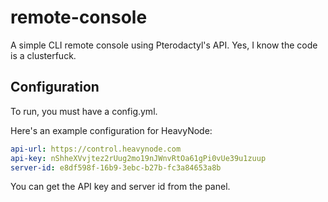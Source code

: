 # remote-console
A simple CLI remote console using Pterodactyl's API.
Yes, I know the code is a clusterfuck.

## Configuration

To run, you must have a config.yml.

Here's an example configuration for HeavyNode:
```yaml
api-url: https://control.heavynode.com
api-key: nShheXVvjtez2rUug2mo19nJWnvRtOa61gPi0vUe39u1zuup
server-id: e8df598f-16b9-3ebc-b27b-fc3a84653a8b
```
You can get the API key and server id from the panel.
